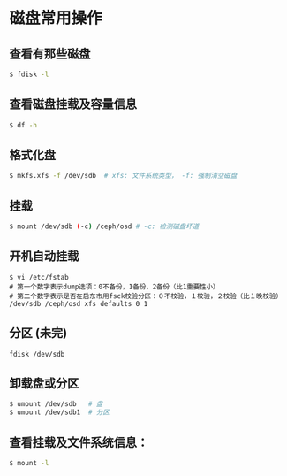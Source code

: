 # 磁盘常用操作

## 查看有那些磁盘
```bash
$ fdisk -l
```

## 查看磁盘挂载及容量信息
```bash
$ df -h
```

## 格式化盘
```bash
$ mkfs.xfs -f /dev/sdb	# xfs: 文件系统类型， -f: 强制清空磁盘
```

## 挂载
```bash
$ mount /dev/sdb (-c) /ceph/osd	# -c: 检测磁盘坏道
```

## 开机自动挂载
```
$ vi /etc/fstab
# 第一个数字表示dump选项：0不备份，1备份，2备份（比1重要性小）
# 第二个数字表示是否在启东市用fsck校验分区：０不校验，１校验，２校验（比１晚校验）
/dev/sdb /ceph/osd xfs defaults 0 1
```

## 分区 (未完)
	fdisk /dev/sdb
	

## 卸载盘或分区
```bash
$ umount /dev/sdb   # 盘
$ umount /dev/sdb1  # 分区
```

## 查看挂载及文件系统信息：
```bash
$ mount -l
```

